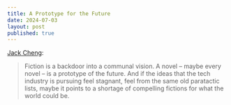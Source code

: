 ```yaml
---
title: A Prototype for the Future
date: 2024-07-03
layout: post
published: true
---
```


[Jack Cheng](https://www.jackcheng.com/sunday/423-die-hard-calmwashing-and-cosplaying-the-future/):

> Fiction is a backdoor into a communal vision. A novel – maybe every novel – is a prototype of the future. And if the ideas that the tech industry is pursuing feel stagnant, feel from the same old paratactic lists, maybe it points to a shortage of compelling fictions for what the world could be.